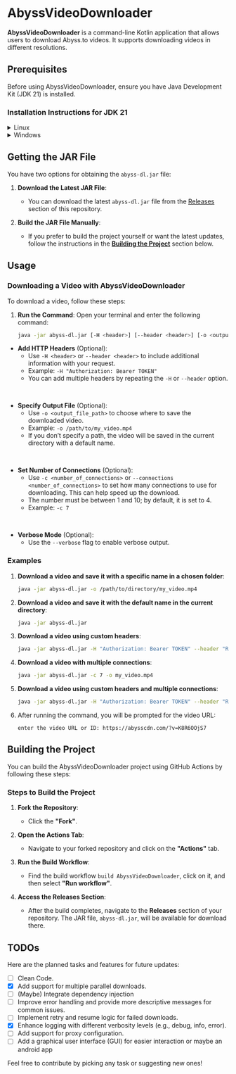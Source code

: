# AbyssVideoDownloader

**AbyssVideoDownloader** is a command-line Kotlin application that allows users to download Abyss.to videos. It supports downloading videos in different resolutions.

## Prerequisites

Before using AbyssVideoDownloader, ensure you have Java Development Kit (JDK 21) is installed.

### Installation Instructions for JDK 21

<details>
    <summary>Linux</summary>


To install JDK 21 on a Linux machine using the command line:

1. **Open Terminal** on your Linux machine.
2. **Update package index**:

   ```bash
   sudo apt update
   ```

3. **Install OpenJDK 21** (if available via your package manager):

   ```bash
   sudo apt install openjdk-21-jdk
   ```

   If JDK 21 is not available in your distribution’s package manager, you can manually download and install it:

    1. **Download JDK 21** from [Oracle's official site](https://www.oracle.com/java/technologies/javase/jdk21-archive-downloads.html).

    2. **Extract the downloaded archive** (replace `jdk-21_linux-x64_bin.tar.gz` with the actual file name):

       ```bash
       tar -xvzf jdk-21_linux-x64_bin.tar.gz
       ```

    3. **Move the JDK folder** to `/opt`:

       ```bash
       sudo mv jdk-21 /opt/
       ```

    4. **Set environment variables**:

       ```bash
       sudo update-alternatives --install /usr/bin/java java /opt/jdk-21/bin/java 1
       sudo update-alternatives --install /usr/bin/javac javac /opt/jdk-21/bin/javac 1
       ```

    5. **Verify the installation**:

       ```bash
       java -version
       ```

  </details>

<details>
    <summary>Windows</summary>


To install JDK 21 on a Windows machine:

1. **Download JDK 21** from [Oracle's official site](https://www.oracle.com/java/technologies/javase/jdk21-archive-downloads.html).
2. **Run the installer** and follow the on-screen instructions.
3. During the installation, make sure to select the option to **add Java to your system’s PATH**.
4. **Verify the installation**:

    - Open **Command Prompt** (`cmd`).
    - Type the following command:

      ```cmd
      java -version
      ```

If command return the version number (e.g., `java 21`), then the installation was successful.

</details>


## Getting the JAR File

You have two options for obtaining the `abyss-dl.jar` file:

1. **Download the Latest JAR File**:
   - You can download the latest `abyss-dl.jar` file from the [Releases](https://github.com/abdlhay/AbyssVideoDownloader/releases) section of this repository.

2. **Build the JAR File Manually**:
   - If you prefer to build the project yourself or want the latest updates, follow the instructions in the [**Building the Project**](#building-the-project) section below.


## Usage

### Downloading a Video with AbyssVideoDownloader

To download a video, follow these steps:

1. **Run the Command**:
   Open your terminal and enter the following command:

   ```bash
   java -jar abyss-dl.jar [-H <header>] [--header <header>] [-o <output_file_path>] [-c <number_of_connections>]
   ```
- **Add HTTP Headers** (Optional):
    - Use `-H <header>` or `--header <header>` to include additional information with your request.
    - Example: `-H "Authorization: Bearer TOKEN"`
    - You can add multiple headers by repeating the `-H` or `--header` option.

&nbsp;

- **Specify Output File** (Optional):
    - Use `-o <output_file_path>` to choose where to save the downloaded video.
    - Example: `-o /path/to/my_video.mp4`
    - If you don’t specify a path, the video will be saved in the current directory with a default name.

&nbsp;
- **Set Number of Connections** (Optional):
    - Use `-c <number_of_connections>` or `--connections <number_of_connections>` to set how many connections to use for downloading. This can help speed up the download.
    - The number must be between 1 and 10; by default, it is set to 4.
    - Example: `-c 7`

&nbsp;

- **Verbose Mode** (Optional):
    - Use the `--verbose` flag to enable verbose output.


### Examples

1. **Download a video and save it with a specific name in a chosen folder**:
   ```bash
   java -jar abyss-dl.jar -o /path/to/directory/my_video.mp4
   ```

2. **Download a video and save it with the default name in the current directory**:
   ```bash
   java -jar abyss-dl.jar
   ```

3. **Download a video using custom headers**:
   ```bash
   java -jar abyss-dl.jar -H "Authorization: Bearer TOKEN" --header "Referer: https://example.com" -o my_video.mp4
   ```

4. **Download a video with multiple connections**:
   ```bash
   java -jar abyss-dl.jar -c 7 -o my_video.mp4
   ```

5. **Download a video using custom headers and multiple connections**:
   ```bash
   java -jar abyss-dl.jar -H "Authorization: Bearer TOKEN" --header "Referer: https://example.com" -c 3 -o /path/to/my_video.mp4
   ```

6. After running the command, you will be prompted for the video URL:

   ```
   enter the video URL or ID: https://abysscdn.com/?v=K8R6OOjS7
   ```

## Building the Project

You can build the AbyssVideoDownloader project using GitHub Actions by following these steps:

### Steps to Build the Project

1. **Fork the Repository**:
    - Click the **"Fork"**.

2. **Open the Actions Tab**:
    - Navigate to your forked repository and click on the **"Actions"** tab.

3. **Run the Build Workflow**:
    - Find the build workflow `build AbyssVideoDownloader`, click on it, and then select **"Run workflow"**.

4. **Access the Releases Section**:
    - After the build completes, navigate to the **Releases** section of your repository. The JAR file, `abyss-dl.jar`, will be available for download there.

## TODOs

Here are the planned tasks and features for future updates:

- [ ] Clean Code.
- [x] Add support for multiple parallel downloads.
- [ ] (Maybe) Integrate dependency injection
- [ ] Improve error handling and provide more descriptive messages for common issues.
- [ ] Implement retry and resume logic for failed downloads.
- [x] Enhance logging with different verbosity levels (e.g., debug, info, error).
- [ ] Add support for proxy configuration.
- [ ] Add a graphical user interface (GUI) for easier interaction or maybe an android app

Feel free to contribute by picking any task or suggesting new ones!
